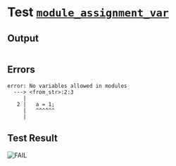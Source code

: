 # Test [`module_assignment_var`](../doc/tests/statement_usage.md#L184)

## Output

```,plain
```

## Errors

```,plain
error: No variables allowed in modules
  ---> <from_str>:2:3
     |
   2 |   a = 1;
     |   ^^^^^^
     |
```

## Test Result

![FAIL](../doc/tests/.test/module_assignment_var.png)
